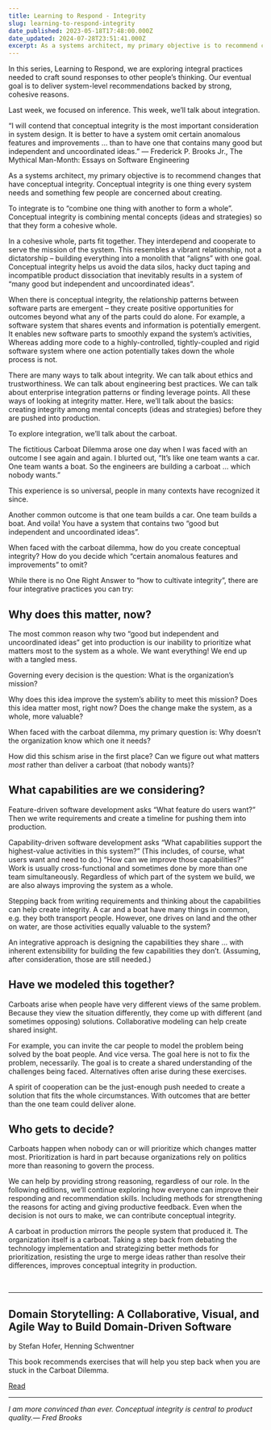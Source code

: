 ```yaml
---
title: Learning to Respond - Integrity
slug: learning-to-respond-integrity
date_published: 2023-05-18T17:48:00.000Z
date_updated: 2024-07-28T23:51:41.000Z
excerpt: As a systems architect, my primary objective is to recommend changes that have conceptual integrity.
---
```


In this series, Learning to Respond, we are exploring integral practices needed to craft sound responses to other people’s thinking. Our eventual goal is to deliver system-level recommendations backed by strong, cohesive reasons.

Last week, we focused on inference. This week, we’ll talk about integration.

“I will contend that conceptual integrity is the most important consideration in system design. It is better to have a system omit certain anomalous features and improvements … than to have one that contains many good but independent and uncoordinated ideas.” ― Frederick P. Brooks Jr., The Mythical Man-Month: Essays on Software Engineering

As a systems architect, my primary objective is to recommend changes that have conceptual integrity. Conceptual integrity is one thing every system needs and something few people are concerned about creating.

To integrate is to “combine one thing with another to form a whole”. Conceptual integrity is combining mental concepts (ideas and strategies) so that they form a cohesive whole.

In a cohesive whole, parts fit together. They interdepend and cooperate to serve the mission of the system. This resembles a vibrant relationship, not a dictatorship – building everything into a monolith that “aligns” with one goal. Conceptual integrity helps us avoid the data silos, hacky duct taping and incompatible product dissociation that inevitably results in a system of “many good but independent and uncoordinated ideas”.

When there is conceptual integrity, the relationship patterns between software parts are emergent – they create positive opportunities for outcomes beyond what any of the parts could do alone. For example, a software system that shares events and information is potentially emergent. It enables new software parts to smoothly expand the system’s activities, Whereas adding more code to a highly-controlled, tightly-coupled and rigid software system where one action potentially takes down the whole process is not.

There are many ways to talk about integrity. We can talk about ethics and trustworthiness. We can talk about engineering best practices. We can talk about enterprise integration patterns or finding leverage points. All these ways of looking at integrity matter. Here, we’ll talk about the basics: creating integrity among mental concepts (ideas and strategies) before they are pushed into production.

To explore integration, we’ll talk about the carboat.

The fictitious Carboat Dilemma arose one day when I was faced with an outcome I see again and again. I blurted out, “It’s like one team wants a car. One team wants a boat. So the engineers are building a carboat … which nobody wants.”

This experience is so universal, people in many contexts have recognized it since.

Another common outcome is that one team builds a car. One team builds a boat. And voila! You have a system that contains two “good but independent and uncoordinated ideas”.

When faced with the carboat dilemma, how do you create conceptual integrity? How do you decide which “certain anomalous features and improvements” to omit?

While there is no One Right Answer to “how to cultivate integrity”, there are four integrative practices you can try:

## Why does this matter, now?

The most common reason why two “good but independent and uncoordinated ideas” get into production is our inability to prioritize what matters most to the system as a whole. We want everything! We end up with a tangled mess.

Governing every decision is the question: What is the organization’s mission?

Why does this idea improve the system’s ability to meet this mission? Does this idea matter most, right now? Does the change make the system, as a whole, more valuable?

When faced with the carboat dilemma, my primary question is: Why doesn’t the organization know which one it needs?

How did this schism arise in the first place? Can we figure out what matters *most* rather than deliver a carboat (that nobody wants)?

## What capabilities are we considering?

Feature-driven software development asks “What feature do users want?” Then we write requirements and create a timeline for pushing them into production.

Capability-driven software development asks “What capabilities support the highest-value activities in this system?” (This includes, of course, what users want and need to do.) “How can we improve those capabilities?” Work is usually cross-functional and sometimes done by more than one team simultaneously. Regardless of which part of the system we build, we are also always improving the system as a whole.

Stepping back from writing requirements and thinking about the capabilities can help create integrity. A car and a boat have many things in common, e.g. they both transport people. However, one drives on land and the other on water, are those activities equally valuable to the system?

An integrative approach is designing the capabilities they share … with inherent extensibility for building the few capabilities they don’t. (Assuming, after consideration, those are still needed.)

## Have we modeled this together?

Carboats arise when people have very different views of the same problem. Because they view the situation differently, they come up with different (and sometimes opposing) solutions. Collaborative modeling can help create shared insight.

For example, you can invite the car people to model the problem being solved by the boat people. And vice versa. The goal here is not to fix the problem, necessarily. The goal is to create a shared understanding of the challenges being faced. Alternatives often arise during these exercises.

A spirit of cooperation can be the just-enough push needed to create a solution that fits the whole circumstances. With outcomes that are better than the one team could deliver alone.

## Who gets to decide?

Carboats happen when nobody can or will prioritize which changes matter most. Prioritization is hard in part because organizations rely on politics more than reasoning to govern the process.

We can help by providing strong reasoning, regardless of our role. In the following editions, we’ll continue exploring how everyone can improve their responding and recommendation skills. Including methods for strengthening the reasons for acting and giving productive feedback. Even when the decision is not ours to make, we can contribute conceptual integrity.

A carboat in production mirrors the people system that produced it. The organization itself is a carboat. Taking a step back from debating the technology implementation and strategizing better methods for prioritization, resisting the urge to merge ideas rather than resolve their differences, improves conceptual integrity in production.

​

---

## Domain Storytelling: A Collaborative, Visual, and Agile Way to Build Domain-Driven Software

by Stefan Hofer, Henning Schwentner

​This book recommends exercises that will help you step back when you are stuck in the Carboat Dilemma.

[Read](https://www.amazon.com/dp/0137458916/ref=emc_b_5_t)

---

*I am more convinced than ever. Conceptual integrity is central to product quality.― Fred Brooks*
